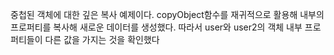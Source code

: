 중첩된 객체에 대한 깊은 복사 예제이다.
copyObject함수를 재귀적으로 활용해
내부의 프로퍼티를 복사해 새로운 데이터를 생성했다.
따라서 user와 user2의 객체 내부 프로퍼티들이
다른 값을 가지는 것을 확인했다
